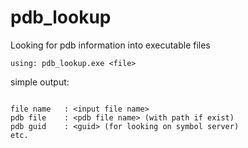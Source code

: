 # pdb_lookup

Looking for pdb information into executable files

```using: pdb_lookup.exe <file>```

simple output:
```

file name   : <input file name>
pdb file    : <pdb file name> (with path if exist)
pdb guid    : <guid> (for looking on symbol server)
etc.
```